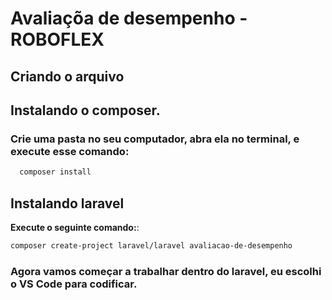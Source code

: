 # Avaliaçõa de desempenho - ROBOFLEX
## Criando o arquivo
## Instalando o composer.
### Crie uma pasta no seu computador, abra ela no terminal, e execute esse comando:
 ```sh
   composer install
   ```

## Instalando laravel
 **Execute o seguinte comando:**:
   ```sh
   composer create-project laravel/laravel avaliacao-de-desempenho
   ```
### Agora vamos começar a trabalhar dentro do laravel, eu escolhi o VS Code para codificar.





